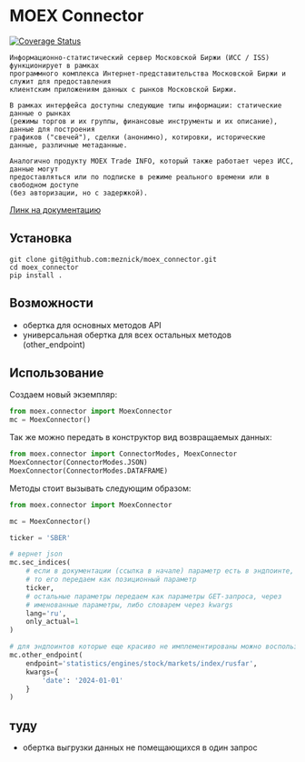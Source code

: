 # MOEX Connector
[![Coverage Status](https://coveralls.io/repos/github/meznick/moex_connector/badge.svg?branch=main)](https://coveralls.io/github/meznick/moex_connector?branch=main)

```
Информационно-статистический сервер Московской Биржи (ИСС / ISS) функционирует в рамках 
программного комплекса Интернет-представительства Московской Биржи и служит для предоставления 
клиентским приложениям данных с рынков Московской Биржи.

В рамках интерфейса доступны следующие типы информации: статические данные о рынках 
(режимы торгов и их группы, финансовые инструменты и их описание), данные для построения 
графиков ("свечей"), сделки (анонимно), котировки, исторические данные, различные метаданные.

Аналогично продукту MOEX Trade INFO, который также работает через ИСС, данные могут 
предоставляться или по подписке в режиме реального времени или в свободном доступе 
(без авторизации, но с задержкой).
```
[Линк на документацию](https://iss.moex.com/iss/reference/)

## Установка
```shell
git clone git@github.com:meznick/moex_connector.git
cd moex_connector
pip install .
``` 

## Возможности
- обертка для основных методов API
- универсальная обертка для всех остальных методов (other_endpoint)

## Использование
Создаем новый экземпляр:
```python
from moex.connector import MoexConnector
mc = MoexConnector()
```
Так же можно передать в конструктор вид возвращаемых данных:
```python
from moex.connector import ConnectorModes, MoexConnector
MoexConnector(ConnectorModes.JSON)
MoexConnector(ConnectorModes.DATAFRAME)
```
Методы стоит вызывать следующим образом:
```python
from moex.connector import MoexConnector

mc = MoexConnector()

ticker = 'SBER'

# вернет json
mc.sec_indices(
    # если в документации (ссылка в начале) параметр есть в эндпоинте,
    # то его передаем как позиционный параметр
    ticker,
    # остальные параметры передаем как параметры GET-запроса, через
    # именованные параметры, либо словарем через kwargs
    lang='ru',
    only_actual=1
)

# для эндпоинтов которые еще красиво не имплементированы можно воспользоваться
mc.other_endpoint(
    endpoint='statistics/engines/stock/markets/index/rusfar',
    kwargs={
        'date': '2024-01-01'
    }
)
```

## туду
- обертка выгрузки данных не помещающихся в один запрос
